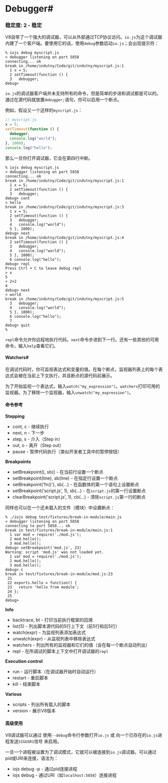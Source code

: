 # Debugger#

### 稳定度: 2 - 稳定

V8自带了一个强大的调试器，可以从外部通过TCP协议访问。`io.js`为这个调试器内建了一个客户端。要使用它的话，使用`debug`参数启动`io.js`；会出现提示符：

```SHELL
% iojs debug myscript.js
< debugger listening on port 5858
connecting... ok
break in /home/indutny/Code/git/indutny/myscript.js:1
  1 x = 5;
  2 setTimeout(function () {
  3   debugger;
debug>
```

`io.js`的调试器客户端并未支持所有的命令，但是简单的步进和调试都是可以的。通过在源代码就放置`debugger;`语句，你可以启用一个断点。

例如，假设又一个这样的`myscript.js`：

```js
// myscript.js
x = 5;
setTimeout(function () {
  debugger;
  console.log("world");
}, 1000);
console.log("hello");
```

那么一旦你打开调试器，它会在第四行中断。

```SHELL
% iojs debug myscript.js
< debugger listening on port 5858
connecting... ok
break in /home/indutny/Code/git/indutny/myscript.js:1
  1 x = 5;
  2 setTimeout(function () {
  3   debugger;
debug> cont
< hello
break in /home/indutny/Code/git/indutny/myscript.js:3
  1 x = 5;
  2 setTimeout(function () {
  3   debugger;
  4   console.log("world");
  5 }, 1000);
debug> next
break in /home/indutny/Code/git/indutny/myscript.js:4
  2 setTimeout(function () {
  3   debugger;
  4   console.log("world");
  5 }, 1000);
  6 console.log("hello");
debug> repl
Press Ctrl + C to leave debug repl
> x
5
> 2+2
4
debug> next
< world
break in /home/indutny/Code/git/indutny/myscript.js:5
  3   debugger;
  4   console.log("world");
  5 }, 1000);
  6 console.log("hello");
  7
debug> quit
%
```

`repl`命令允许你远程地执行代码。`next`命令步进到下一行。还有一些其他的可用命令，输入`help`查看它们。

#### Watchers#

在调试代码时，你可监视表达式和变量的值。在每个断点，监视器列表上的每个表达式会被在当前上下文执行，并且断点的源代码前展示。

为了开始监视一个表达式，输入`watch("my_expression")`。`watchers`打印可用的监视器。为了移除一个监视器，输入`unwatch("my_expression")`。

#### 命令参考

__Stepping__
 - cont, c - 继续执行
 - next, n - 下一步
 - step, s - 介入（Step in）
 - out, o - 离开（Step out）
 - pause - 暂停代码执行（类似开发者工具中的暂停按钮）

__Breakpoints__
 - setBreakpoint(), sb() - 在当前行设置一个断点
 - setBreakpoint(line), sb(line) -  在指定行设置一个断点
 - setBreakpoint('fn()'), sb(...) - 在函数体的第一个语句上设置断点
 - setBreakpoint('script.js', 1), sb(...) - 在`script.js`的第一行设置断点
 - clearBreakpoint('script.js', 1), cb(...) - 清除`script.js`第一行的断点

同样也可以在一个还未载入的文件（模块）中设置断点：

```SHELL
% ./iojs debug test/fixtures/break-in-module/main.js
< debugger listening on port 5858
connecting to port 5858... ok
break in test/fixtures/break-in-module/main.js:1
  1 var mod = require('./mod.js');
  2 mod.hello();
  3 mod.hello();
debug> setBreakpoint('mod.js', 23)
Warning: script 'mod.js' was not loaded yet.
  1 var mod = require('./mod.js');
  2 mod.hello();
  3 mod.hello();
debug> c
break in test/fixtures/break-in-module/mod.js:23
 21
 22 exports.hello = function() {
 23   return 'hello from module';
 24 };
 25
debug>
```

__Info__
 - backtrace, bt - 打印当前执行框架的回溯
 - list(5) - 列出脚本源代码的5行上下文（前5行和后5行）
 - watch(expr) - 为监视列表添加表达式
 - unwatch(expr) - 从监视列表中移除表达式
 - watchers - 列出所有的监视器和它们的值（会在每一个断点自动列出）
 - repl - 在所调试的脚本上下文中打开调试器的`repl`

__Execution control__
 - run - 运行脚本（在调试器开始时自动运行）
 - restart - 重启脚本
 - kill - 结束脚本

__Various__
 - scripts - 列出所有载入的脚本
 - version - 展示V8版本

#### 高级使用

V8调试器可以通过 使用`--debug`命令行参数打开`io.js` 或 向一个已存在的`io.js`进程发送`SIGUSR1`信号 来启用。

一旦一个进程被设置为了调试模式，它就可以被连接到`io.js`调试器。可以通过pid或URI来连接，语法为：

 - iojs debug -p <pid> - 通过pid连接进程
 - iojs debug <URI> - 通过URI（如`localhost:5858`）连接进程